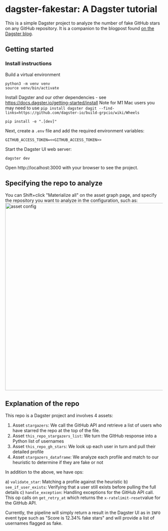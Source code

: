 # dagster-fakestar: A Dagster tutorial

This is a simple Dagster project to analyze the number of fake GitHub stars on any GitHub repository.  It is a companion to the blogpost found [on the Dagster blog](https:dagster.io/blog).

## Getting started

### Install instructions

Build a virtual environment
```commandline
python3 -m venv venv
source venv/bin/activate
```
Install Dagster and our other dependencies - see https://docs.dagster.io/getting-started/install
Note for M1 Mac users you may need to use `pip install dagster dagit --find-links=https://github.com/dagster-io/build-grpcio/wiki/Wheels`

```commandline
pip install -e ".[dev]"
```

Next, create a `.env` file and add the required environment variables:
```
GITHUB_ACCESS_TOKEN=<<GITHUB_ACCESS_TOKEN>>
```

Start the Dagster UI web server:

```commandline
dagster dev
```

Open http://localhost:3000 with your browser to see the project.

## Specifying the repo to analyze

You can Shift+click "Materialize all" on the asset graph page, and specify the repository you want to analyze in the configuration, such as:
<img width="600" alt="asset config" src="https://user-images.githubusercontent.com/4531914/219830488-7f783e01-a4f9-4691-9421-13c7c7431b93.png">


## Explanation of the repo

This repo is a Dagster project and involves 4 assets:

1) Asset `stargazers`: We call the GitHub API and retrieve a list of users who have starred the repo at the top of the file.
2) Asset `this_repo_stargazers_list`: We turn the GItHub response into a Python list of usernames
3) Asset `this_repo_gh_stars`: We look up each user in turn and pull their detailed profile
4) Asset `stargazers_dataframe`: We analyze each profile and match to our heuristic to determine if they are fake or not

In addition to the above, we have ops:

a) `validate_star`: Matching a profile against the heuristic
b) `see_if_user_exists`: Verifying that a user still exists before pulling the full details
c) `handle_exception`: Handling exceptions for the GitHub API call.  This op calls on `get_retry_at` which returns the `x-ratelimit-reset`value for the GitHub API.

Currently, the pipeline will simply return a result in the Dagster UI as in `INFO` event type such as "Score is 12.34% fake stars" and will provide a list of usernames flagged as fake.
